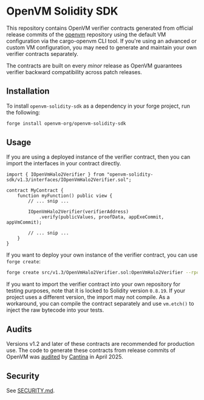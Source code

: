 # OpenVM Solidity SDK

This repository contains OpenVM verifier contracts generated from official release commits of the [openvm](https://github.com/openvm-org/openvm) repository using the default VM configuration via the cargo-openvm CLI tool. If you're using an advanced or custom VM configuration, you may need to generate and maintain your own verifier contracts separately.

The contracts are built on every _minor_ release as OpenVM guarantees verifier backward compatibility across patch releases.

## Installation

To install `openvm-solidity-sdk` as a dependency in your forge project, run the following:

```bash
forge install openvm-org/openvm-solidity-sdk
```

## Usage

If you are using a deployed instance of the verifier contract, then you can import the interfaces in your contract directly.

```solidity
import { IOpenVmHalo2Verifier } from "openvm-solidity-sdk/v1.3/interfaces/IOpenVmHalo2Verifier.sol";

contract MyContract {
    function myFunction() public view {
        // ... snip ...

        IOpenVmHalo2Verifier(verifierAddress)
            .verify(publicValues, proofData, appExeCommit, appVmCommit);

        // ... snip ...
    }
}
```

If you want to deploy your own instance of the verifier contract, you can use `forge create`:

```bash
forge create src/v1.3/OpenVmHalo2Verifier.sol:OpenVmHalo2Verifier --rpc-url $RPC --private-key $PRIVATE_KEY --broadcast
```

If you want to import the verifier contract into your own repository for testing purposes, note that it is locked to Solidity version `0.8.19`. If your project uses a different version, the import may not compile. As a workaround, you can compile the contract separately and use `vm.etch()` to inject the raw bytecode into your tests.

## Audits

Versions v1.2 and later of these contracts are recommended for production use. The code to generate these contracts from release commits of OpenVM was [audited](https://github.com/openvm-org/openvm/blob/main/audits/v1.1.1-cantina-report.pdf) by [Cantina](https://cantina.xyz/) in April 2025.

## Security

See [SECURITY.md](SECURITY.md).
